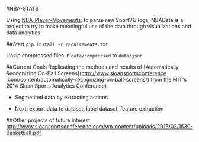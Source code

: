 #NBA-STATS

Using [NBA-Player-Movements](https://github.com/linouk23/NBA-Player-Movements), to parse raw SportVU logs, NBAData is
 a project to try to make meaningful use of the data through visualizations and data analytics

##Start
```pip install -r requirements.txt```

Unzip compressed files in `data/compressed` to  `data/json`

##Current Goals
Replicating the methods and results of [Automatically Recognizing On-Ball Screens](http://www.sloansportsconference
.com/content/automatically-recognizing-on-ball-screens/) 
from the MIT's 2014 Sloan Sports Analytics Conference)

- Segmented data by extracting actions

- Next: export data to dataset, label dataset, feature extraction

##Other projects of future interest
http://www.sloansportsconference.com/wp-content/uploads/2016/02/1530-Basketball.pdf